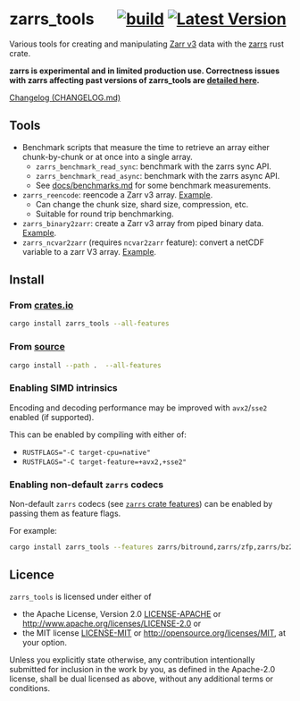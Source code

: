 # zarrs_tools &emsp; [![build](https://github.com/LDeakin/zarrs_tools/actions/workflows/ci.yml/badge.svg)](https://github.com/LDeakin/zarrs_tools/actions/workflows/ci.yml) [![Latest Version](https://img.shields.io/crates/v/zarrs_tools.svg)](https://crates.io/crates/zarrs_tools)

Various tools for creating and manipulating [Zarr v3](https://zarr.dev) data with the [zarrs](https://github.com/LDeakin/zarrs) rust crate.

**zarrs is experimental and in limited production use. Correctness issues with zarrs affecting past versions of zarrs_tools are [detailed here](https://docs.rs/zarrs/latest/zarrs/#correctness-issues-with-past-versions).**

[Changelog (CHANGELOG.md)](https://github.com/LDeakin/zarrs_tools/blob/main/CHANGELOG.md)

## Tools
- Benchmark scripts that measure the time to retrieve an array either chunk-by-chunk or at once into a single array.
  - `zarrs_benchmark_read_sync`: benchmark with the zarrs sync API.
  - `zarrs_benchmark_read_async`: benchmark with the zarrs async API.
  - See [docs/benchmarks.md](https://github.com/LDeakin/zarrs_tools/blob/main/docs/benchmarks.md) for some benchmark measurements.
- `zarrs_reencode`: reencode a Zarr v3 array. [Example](https://github.com/LDeakin/zarrs_tools/blob/main/docs/reencode_rechunk.md).
  - Can change the chunk size, shard size, compression, etc.
  - Suitable for round trip benchmarking.
- `zarrs_binary2zarr`: create a Zarr v3 array from piped binary data. [Example](https://github.com/LDeakin/zarrs_tools/blob/main/docs/convert_binary.md).
- `zarrs_ncvar2zarr` (requires `ncvar2zarr` feature): convert a netCDF variable to a zarr V3 array. [Example](https://github.com/LDeakin/zarrs_tools/blob/main/docs/convert_netcdf.md).

## Install

### From [crates.io](https://crates.io/crates/zarrs_tools)
```bash
cargo install zarrs_tools --all-features
```

### From [source](https://github.com/LDeakin/zarrs_tools)
```bash
cargo install --path .  --all-features
```

### Enabling SIMD intrinsics
Encoding and decoding performance may be improved with `avx2`/`sse2` enabled (if supported).

This can be enabled by compiling with either of:
 - `RUSTFLAGS="-C target-cpu=native"`
 - `RUSTFLAGS="-C target-feature=+avx2,+sse2"`

### Enabling non-default `zarrs` codecs
Non-default `zarrs` codecs (see [`zarrs` crate features](https://docs.rs/zarrs/latest/zarrs/#crate-features)) can be enabled by passing them as feature flags.

For example:
```bash
cargo install zarrs_tools --features zarrs/bitround,zarrs/zfp,zarrs/bz2,zarrs/pcodec
```

## Licence
`zarrs_tools` is licensed under either of
 - the Apache License, Version 2.0 [LICENSE-APACHE](./LICENCE-APACHE) or <http://www.apache.org/licenses/LICENSE-2.0> or
 - the MIT license [LICENSE-MIT](./LICENCE-MIT) or <http://opensource.org/licenses/MIT>, at your option.

Unless you explicitly state otherwise, any contribution intentionally submitted for inclusion in the work by you, as defined in the Apache-2.0 license, shall be dual licensed as above, without any additional terms or conditions.
